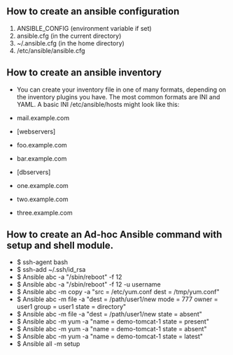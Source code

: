 ## How to create an ansible configuration
1. ANSIBLE_CONFIG (environment variable if set)
2. ansible.cfg (in the current directory)
3. ~/.ansible.cfg (in the home directory)
4. /etc/ansible/ansible.cfg

## How to create an ansible inventory
- You can create your inventory file in one of many formats, depending on the inventory plugins you have. The most common formats are INI and YAML. A basic INI /etc/ansible/hosts might look like this:
- mail.example.com
- [webservers]
- foo.example.com
- bar.example.com

- [dbservers]
- one.example.com
- two.example.com
- three.example.com

## How to create an Ad-hoc Ansible command with setup and shell module.
- $ ssh-agent bash 
- $ ssh-add ~/.ssh/id_rsa 
- $ Ansible abc -a "/sbin/reboot" -f 12
- $ Ansible abc -a "/sbin/reboot" -f 12 -u username
- $ Ansible abc -m copy -a "src = /etc/yum.conf dest = /tmp/yum.conf"
- $ Ansible abc -m file -a "dest = /path/user1/new mode = 777 owner = user1 group = user1 state = directory" 
- $ Ansible abc -m file -a "dest = /path/user1/new state = absent"
- $ Ansible abc -m yum -a "name = demo-tomcat-1 state = present"
- $ Ansible abc -m yum -a "name = demo-tomcat-1 state = absent" 
- $ Ansible abc -m yum -a "name = demo-tomcat-1 state = latest" 
- $ Ansible all -m setup 
